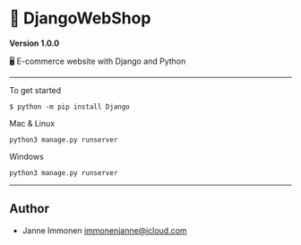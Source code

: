 # 🌽 DjangoWebShop

**Version 1.0.0**

🖥 E-commerce website with Django and Python

---

To get started

```
$ python -m pip install Django
```
Mac & Linux
```
python3 manage.py runserver

```
Windows
```
python3 manage.py runserver

```

---

## Author

- Janne Immonen <immonenjanne@icloud.com>
